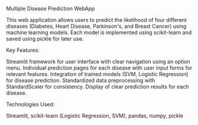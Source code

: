 Multiple Disease Prediction WebApp

This web application allows users to predict the likelihood of four different diseases (Diabetes, Heart Disease, Parkinson's, and Breast Cancer) using machine learning models. Each model is implemented using scikit-learn and saved using pickle for later use.

Key Features:

Streamlit framework for user interface with clear navigation using an option menu.
Individual prediction pages for each disease with user input forms for relevant features.
Integration of trained models (SVM, Logistic Regression) for disease prediction.
Standardized data preprocessing with StandardScaler for consistency.
Display of clear prediction results for each disease.

Technologies Used:

Streamlit,
scikit-learn (Logistic Regression, SVM),
pandas,
numpy,
pickle
